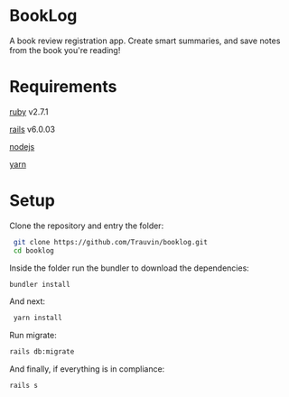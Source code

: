 # BookLog 

A book review registration app. Create smart summaries, and save notes from the book you're reading!

# Requirements

[ruby](https://www.ruby-lang.org/en/) v2.7.1
 
[rails](https://rubyonrails.org/) v6.0.03

[nodejs](https://nodejs.org/en/)

[yarn](https://yarnpkg.com/getting-started/install)


# Setup

Clone the repository and entry the folder:
```bash
 git clone https://github.com/Trauvin/booklog.git
 cd booklog
 ```
 Inside the folder  run the bundler to download the dependencies:
 ```bash
 bundler install
```
And next:
```bash
 yarn install
 ```
 Run migrate:
 ```bash
 rails db:migrate
 ```
 And finally, if everything is in compliance:
 ```bash
 rails s
 ```
 
